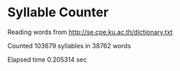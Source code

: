 # Syllable Counter



Reading words from http://se.cpe.ku.ac.th/dictionary.txt

Counted 103679 syllables in 38762 words

Elapsed time 0.205314 sec